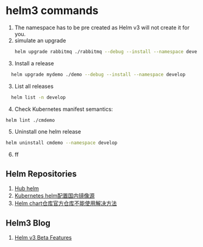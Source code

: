 # helm3 commands
1. The namespace has to be pre created as Helm v3 will not create it for you.
2. simulate an upgrade
   ```bash
   helm upgrade rabbitmq ./rabbitmq --debug --install --namespace develop --dry-run 
   ```
3. Install a release
  ```bash
    helm upgrade mydemo ./demo --debug --install --namespace develop
  ```
3. List all releases
  ```bash
    helm list -n develop
  ```
4. Check Kubernetes manifest semantics:
  ```bash
  helm lint ./cmdemo
  ```
5. Uninstall one helm release
  ```bash
  helm uninstall cmdemo --namespace develop
  ```
6. ff



## Helm Repositories
  1. [Hub helm](https://hub.helm.sh/)
  2. [Kubernetes helm配置国内镜像源](https://www.cnblogs.com/a120608yby/p/10683502.html)
  3. [Helm chart仓库官方仓库不能使用解决方法](https://www.cnblogs.com/heaven-xi/p/11207528.html)


## Helm3 Blog
1. [Helm v3 Beta Features](https://rimusz.net/helm_v3_beta)